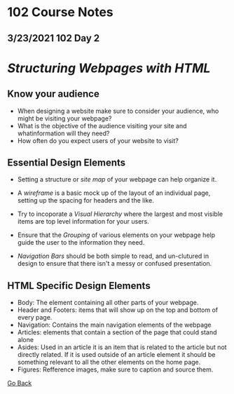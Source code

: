 # 102 Course Notes

## 3/23/2021 102 Day 2

# *Structuring Webpages with HTML*

## Know your audience
* When designing a website make sure to consider your audience, who might be visiting your webpage?
* What is the objective of the audience visiting your site and whatinformation will they need?
* How often do you expect users of your website to visit?

## Essential Design Elements
* Setting a structure or *site map* of your webpage can help organize it.

* A *wireframe* is a basic mock up of the layout of an individual page, setting up the spacing for headers and the like.

* Try to incoporate a *Visual Hierarchy* where the largest and most visible items are top level information for your users.

* Ensure that the *Grouping* of various elements on your webpage help guide the user to the information they need.

* *Navigation Bars* should be both simple to read, and un-clutured in design to ensure that there isn't a messy or confused presentation.

## HTML Specific Design Elements
* Body: The element containing all other parts of your webpage.
* Header and Footers: items that will show up on the top and bottom of every page.
* Navigation: Contains the main navigation elements of the webpage
* Articles: elements that contain a section of the page that could stand alone
* Asides: Used in an article it is an item that is related to the article but not directly related. If it is used outside of an article element it should be something relevant to all the other elements on the home page.
* Figures: Refference images, make sure to caption and source them.

[Go Back](README.md)